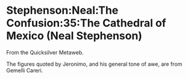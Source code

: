 
# Stephenson:Neal:The Confusion:35:The Cathedral of Mexico (Neal Stephenson)

From the Quicksilver Metaweb.

The figures quoted by Jeronimo, and his general tone of awe, are from Gemelli Careri.
